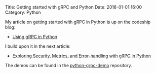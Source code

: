 Title: Getting started with gRPC and Python
Date: 2018-01-01 16:00
Category: Python


My article on getting started with gRPC in Python is up on the codeship blog:

- [Using gRPC in Python](https://blog.codeship.com/using-grpc-in-python/)

I build upon it in the next article:

- [Exploring Security, Metrics, and Error-handling with gRPC in Python](https://blog.codeship.com/exploring-security-metrics-and-error-handling-with-grpc-in-python/)


The demos can be found in the [python-grpc-demo](https://github.com/amitsaha/python-grpc-demo) repository.
